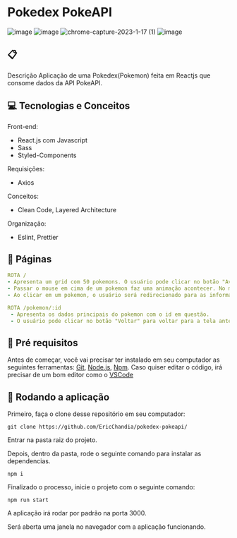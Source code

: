 # Pokedex PokeAPI
![image](https://user-images.githubusercontent.com/102334488/219732362-7c477b75-8885-40a7-918a-ac29114d847e.png)
![image](https://user-images.githubusercontent.com/102334488/219733034-2518e7d5-530f-44d7-b453-bf137faaf466.png)
![chrome-capture-2023-1-17 (1)](https://user-images.githubusercontent.com/102334488/219758296-24a7e5b7-5766-406a-9eca-a09273d84780.gif)
![image](https://user-images.githubusercontent.com/102334488/219734922-597c3d09-692e-4af6-84e1-c39f61142c1c.png)


##  :clipboard:
 Descrição
Aplicação de uma Pokedex(Pokemon) feita em Reactjs que consome dados da API PokeAPI. 


## :computer:	 Tecnologias e Conceitos

Front-end:
- React.js com Javascript
- Sass
- Styled-Components

Requisições:
- Axios

Conceitos:
- Clean Code, Layered Architecture

Organização: 
- Eslint, Prettier


## :rocket: Páginas

  
   ```yml
ROTA /
  - Apresenta um grid com 50 pokemons. O usuário pode clicar no botão "Avançar" para mostrar os próximos 50 pokemons, ou clicar no botão "Voltar" para voltar para a pàgina anterior.
  - Passar o mouse em cima de um pokemon faz uma animação acontecer. No mobile é necessário clicar e segurar o pokemon.
  - Ao clicar em um pokemon, o usuário será redirecionado para as informações daquele pokemon.
```

   ```yml
ROTA /pokemon/:id
    - Apresenta os dados principais do pokemon com o id em questão.
    - O usuário pode clicar no botão "Voltar" para voltar para a tela anterior.
```


## :rocket: Pré requisitos
Antes de começar, você vai precisar ter instalado em seu computador as seguintes ferramentas:
[Git](https://git-scm.com), [Node.js](https://nodejs.org/en/), [Npm](https://www.npmjs.com/).
Caso quiser editar o código, irá precisar de um bom editor como o [VSCode](https://code.visualstudio.com/)


## 🏁 Rodando a aplicação
Primeiro, faça o clone desse repositório em seu computador:

```
git clone https://github.com/EricChandia/pokedex-pokeapi/
```

Entrar na pasta raiz do projeto.


Depois, dentro da pasta, rode o seguinte comando para instalar as dependencias.

```
npm i
```

Finalizado o processo, inicie o projeto com o seguinte comando:
```
npm run start
```

A aplicação irá rodar por padrão na porta 3000. 


Será aberta uma janela no navegador com a aplicação funcionando.
